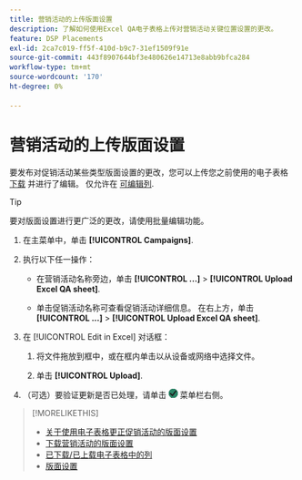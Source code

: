 ```yaml
---
title: 营销活动的上传版面设置
description: 了解如何使用Excel QA电子表格上传对营销活动关键位置设置的更改。
feature: DSP Placements
exl-id: 2ca7c019-ff5f-410d-b9c7-31ef1509f91e
source-git-commit: 443f8907644bf3e480626e14713e8abb9bfca284
workflow-type: tm+mt
source-wordcount: '170'
ht-degree: 0%

---
```


# 营销活动的上传版面设置

要发布对促销活动某些类型版面设置的更改，您可以上传您之前使用的电子表格 [下载](qa-sheet-download.md) 并进行了编辑。 仅允许在 [可编辑列](qa-sheet-columns.md).

>[!TIP]
>
>要对版面设置进行更广泛的更改，请使用批量编辑功能。<!-- add link once we have help on it -->

1. 在主菜单中，单击 **[!UICONTROL Campaigns]**.

1. 执行以下任一操作：

   * 在营销活动名称旁边，单击 **[!UICONTROL ...]** > **[!UICONTROL Upload Excel QA sheet]**.

   * 单击促销活动名称可查看促销活动详细信息。 在右上方，单击 **[!UICONTROL ...]** > **[!UICONTROL Upload Excel QA sheet]**.

1. 在 [!UICONTROL Edit in Excel] 对话框：

   1. 将文件拖放到框中，或在框内单击以从设备或网络中选择文件。

   1. 单击 **[!UICONTROL Upload]**.

1. （可选）要验证更新是否已处理，请单击 ![作业](/help/dsp/assets/downloads.png) 菜单栏右侧。

>[!MORELIKETHIS]
>
>* [关于使用电子表格更正促销活动的版面设置](qa-about.md)
>* [下载营销活动的版面设置](qa-sheet-download.md)
>* [已下载/已上载电子表格中的列](qa-sheet-columns.md)
>* [版面设置](/help/dsp/campaign-management/placements/placement-settings.md)

